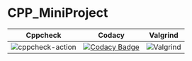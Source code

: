 # CPP_MiniProject




|Cppcheck|Codacy|Valgrind|
|--------|------|--------|
|![cppcheck-action](https://github.com/99002488/CPP_MiniProject/workflows/cppcheck-action/badge.svg)|[![Codacy Badge](https://app.codacy.com/project/badge/Grade/b4de6f33fc094b328c5308d14c2b6a28)](https://www.codacy.com/gh/99002488/CPP_MiniProject/dashboard?utm_source=github.com&amp;utm_medium=referral&amp;utm_content=99002488/CPP_MiniProject&amp;utm_campaign=Badge_Grade)|![Valgrind](https://github.com/99002488/CPP_MiniProject/workflows/Valgrind/badge.svg)|
